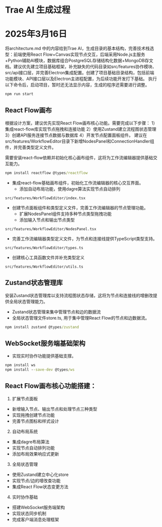 # Trae AI 生成过程

# 2025年3月16日
将architecture.md 中的内容给到Trae AI，生成目录的基本结构，完善技术栈选型：前端使用React Flow+Canvas实现节点交互，后端采用Node.js主服务+Python辅助AI模块，数据库组合PostgreSQL存储结构化数据+MongoDB存文档。建议优先建立项目基础框架，补充缺失的代码目录如src/features协作模块、src/api接口层，并完善Electron集成配置。创建了项目基础目录结构，包括前端功能模块、API接口层以及Electron主进程配置，为后续功能开发打下基础。
执行以下命令后，启动项目，暂时还无法显示内容，生成的程序还需要进行调整。

```cmd
npm run start
```

## React Flow画布
根据设计方案，建议优先实现React Flow画布核心功能。需要完成以下步骤：
1）集成react-flow库实现节点拖拽和连接功能 
2）使用Zustand建立流程图状态管理 
3）创建API服务连接节点数据与数据库 
4）开发节点配置面板组件。
建议在src/features/WorkflowEditor目录下新增NodesPanel和ConnectionHandler组件，并完善类型定义文件。

需要安装react-flow依赖并初始化核心画布组件，这将为工作流编辑器提供基础交互能力。
```cmd
npm install reactflow @types/reactflow
```
* 集成react-flow基础画布组件，初始化工作流编辑器的核心交互界面。
    - 添加自动布局功能，使用dagre算法实现节点自动排列
```
src/features/WorkflowEditor/index.tsx
```
* 创建节点面板组件和类型定义文件，完善工作流编辑器的节点管理功能。
    - 扩展NodesPanel组件支持多种节点类型拖拽功能
    - 添加输入节点和输出节点类型
```
src/features/WorkflowEditor/NodesPanel.tsx
```
* 完善工作流编辑器类型定义文件，为节点和连接线提供TypeScript类型支持。
```
src/features/WorkflowEditor/types.ts
```
* 创建核心工具函数文件并补充类型定义
```
src/features/WorkflowEditor/utils.ts
```

## Zustand状态管理库
安装Zustand状态管理库以支持流程图状态存储，这将为节点和连接线的增删改提供全局状态管理能力。
- Zustand状态管理来集中管理节点和边的数据流
- 全局状态管理文件store.ts, 用于集中管理React Flow的节点和边数据流。
```cmd
npm install zustand @types/zustand
```

## WebSocket服务端基础架构

- 实现实时协作功能提供基础支撑。
```cmd
npm install ws
npm install --save-dev @types/ws
```

## React Flow画布核心功能搭建：

1. 扩展节点面板
- 新增输入节点、输出节点和处理节点三种类型
- 实现拖拽创建节点功能
- 完善节点图标和样式设计
2. 自动布局系统
- 集成dagre布局算法
- 实现节点自动排列功能
- 添加布局效果响应式更新
3. 全局状态管理
- 使用Zustand建立中心化store
- 实现节点/边的增改查功能
- 集成React Flow状态变更方法
4. 实时协作基础
- 搭建WebSocket服务端架构
- 实现状态同步机制
- 完成客户端消息处理框架
